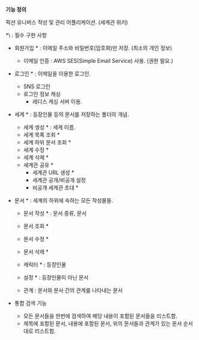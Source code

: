 **기능 정의**

픽션 유니버스 작성 및 관리 어플리케이션. (세계관 위키) 

\*\ : 필수 구현 사항

- 회원가입 * : 이메일 주소와 비밀번호(암호화)만 저장. (최소의 개인 정보)
    - 이메일 인증 : AWS SES(Simple Email Service) 사용. (권한 필요.)
- 로그인 * : 이메일을 이용한 로그인.
    - SNS 로그인
    - 로그인 정보 캐싱
        - 레디스 캐싱 서버 이용.
- 세계 * : 등장인물 등의 문서를 저장하는 폴더의 개념.
    - 세계 생성 * : 세계 이름.
    - 세계 목록 조회 *
    - 세계 하위 문서 조회 *
    - 세계 수정 *
    - 세계 삭제 *
    - 세계관 공유 *
        - 세계관 URL 생성 *
        - 세계관 공개/비공개 설정
        - 비공개 세계관 초대 *
- 문서 * : 세계의 하위에 속하는 모든 작성물들.
    - 문서 작성 * : 문서 종류, 문서
    - 문서 조회 *
    - 문서 수정 *
    - 문서 삭제 *
    
    - 캐릭터 * : 등장인물
    - 설정 * : 등장인물이 아닌 문서
    - 관계 : 문서와 문사 간의 관계를 나타내는 문서
    
- 통합 검색 기능
    - 모든 문서들을 한번에 검색하여 해당 내용이 포함된 문서들을 리스트함.
    - 제목에 포함된 문서, 내용에 포함된 문서, 위의 문서들과 관계가 있는 문서 순서대로 리스트함.
